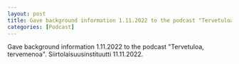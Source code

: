 ```yaml
---
layout: post
title: Gave background information 1.11.2022 to the podcast "Tervetuloa, tervemenoa"
categories: [Podcast]
---
```


Gave background information 1.11.2022 to the podcast "Tervetuloa, tervemenoa". Siirtolaisuusinstituutti 11.11.2022.
